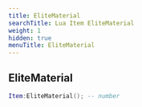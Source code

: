 ```yaml
---
title: EliteMaterial
searchTitle: Lua Item EliteMaterial
weight: 1
hidden: true
menuTitle: EliteMaterial
---
```

## EliteMaterial
```lua
Item:EliteMaterial(); -- number
```
